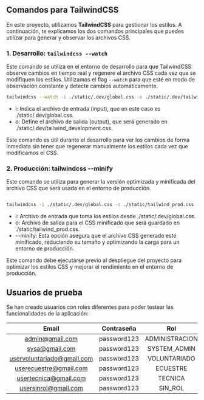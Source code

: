 
## Comandos para TailwindCSS

En este proyecto, utilizamos **TailwindCSS** para gestionar los estilos. A continuación, te explicamos los dos comandos principales que puedes utilizar para generar y observar los archivos CSS.

### 1. Desarrollo: `tailwindcss --watch`

Este comando se utiliza en el entorno de desarrollo para que TailwindCSS observe cambios en tiempo real y regenere el archivo CSS cada vez que se modifiquen los estilos. Utilizamos el flag `--watch` para que esté en modo de observación constante y detecte cambios automáticamente.

```bash
tailwindcss --watch -i ./static/.dev/global.css -o ./static/.dev/tailwind_development.css
```

- i: Indica el archivo de entrada (input), que en este caso es ./static/.dev/global.css.
- o: Define el archivo de salida (output), que será generado en ./static/.dev/tailwind_development.css.

Este comando es útil durante el desarrollo para ver los cambios de forma inmediata sin tener que regenerar manualmente los estilos cada vez que modificamos el CSS.


### 2. Producción: tailwindcss --minify

Este comando se utiliza para generar la versión optimizada y minificada del archivo CSS que será usada en el entorno de producción.

```bash

tailwindcss -i ./static/.dev/global.css -o ./static/tailwind_prod.css --minify
```
- i: Archivo de entrada que toma los estilos desde ./static/.dev/global.css.
- o: Archivo de salida para el CSS minificado que será guardado en ./static/tailwind_prod.css.
- --minify: Esta opción asegura que el archivo CSS generado esté minificado, reduciendo su tamaño y optimizando la carga para un entorno de producción.

Este comando debe ejecutarse previo al despliegue del proyecto para optimizar los estilos CSS y mejorar el rendimiento en el entorno de producción.

## Usuarios de prueba  
Se han creado usuarios con roles diferentes para poder testear las funcionalidades de la aplicación:

| Email | Contraseña | Rol | 
|:----------:|:----------:|:----------:|
| admin@gmail.com   | password123   | ADMINISTRACION   |
| sysa@gmail.com    | password123   | SYSTEM_ADMIN   |
| uservoluntariado@gmail.com    | password123   | VOLUNTARIADO   |
| userecuestre@gmail.com | password123 | ECUESTRE
| usertecnica@gmail.com | password123 | TECNICA
| usersinrol@gmail.com | password123 | SIN_ROL

